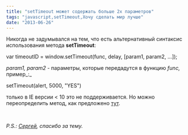 ```yaml
---
title: "setTimeout может содержать больше 2х параметров"
tags: "javascript,setTimeout,Хочу сделать мир лучше"
date: "2013-06-26"
---
```


Никогда не задумывался на тем, что есть альтернативный синтаксис использования метода **setTimeout**:

var timeoutID = window.setTimeout(func, delay, \[param1, param2, ...\]);

_param1, param2_ - параметры, которые передадутся в функцию _func,_ пример_:_

setTimeout(alert, 5000, "YES")

только в IE версии < 10 это не поддерживается. Но можно переопределить метод, как предложено [тут](https://developer.mozilla.org/en-US/docs/Web/API/window.setTimeout).

 

_P.S.: [Сергей](https://www.ilinsky.com/), спасибо за тему._
